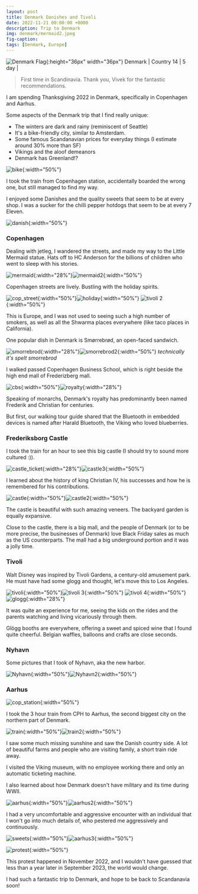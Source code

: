 ```yaml
---
layout: post
title: Denmark Danishes and Tivoli
date: 2022-11-21 00:00:00 +0000
description: Trip to Denmark
img: denmark/mermaid2.jpeg
fig-caption:
tags: [Denmark, Europe]
---
```


![Denmark Flag]({{site.baseurl}}/assets/img/flags/4x3/dk.svg){:height="36px" width="36px"} Denmark \| Country 14 \| 5 day \| 

>First time in Scandinavia. Thank you, Vivek for the fantastic recommendations. 

I am spending Thanksgiving 2022 in Denmark, specifically in Copenhagen and Aarhus. 

Some aspects of the Denmark trip that I find really unique: 
* The winters are dark and rainy (reminiscent of Seattle)
* It's a bike-friendly city, similar to Amsterdam.
* Some famous Scandanavian prices for everyday things (I estimate around 30% more than SF)
* Vikings and the aloof demeanors
* Denmark has Greenland!?

![bike]({{site.baseurl}}/assets/img/denmark/bike.jpeg){:width="50%"}

I took the train from Copenhagen station, accidentally boarded the wrong one, but still managed to find my way.

I enjoyed some Danishes and the quality sweets that seem to be at every shop. I was a sucker for the chilli pepper hotdogs that seem to be at every 7 Eleven. 

![danish]({{site.baseurl}}/assets/img/denmark/danish.jpeg){:width="50%"}

### Copenhagen 

Dealing with jetleg, I wandered the streets, and made my way to the Little Mermaid statue. Hats off to HC Anderson for the billions of children who went to sleep with his stories. 

![mermaid]({{site.baseurl}}/assets/img/denmark/mermaid.jpeg){:width="28%"}![mermaid2]({{site.baseurl}}/assets/img/denmark/mermaid2.jpeg){:width="50%"}

Copenhagen streets are lively. Bustling with the holiday spirits. 

![cop_street]({{site.baseurl}}/assets/img/denmark/cop_street.jpeg){:width="50%"}![holiday]({{site.baseurl}}/assets/img/denmark/holiday.jpeg){:width="50%"}
![tivoli 2]({{site.baseurl}}/assets/img/denmark/tivoli2.jpeg){:width="50%"}

This is Europe, and I was not used to seeing such a high number of smokers, as well as all the Shwarma places everywhere (like taco places in California). 

One popular dish in Denmark is Smørrebrød, an open-faced sandwich.

![smorrebrod]({{site.baseurl}}/assets/img/denmark/smorrebrod.jpeg){:width="28%"}![smorrebrod2]({{site.baseurl}}/assets/img/denmark/smorrebrod2.jpeg){:width="50%"}
*technically it's spelt smorrebrod*

I walked passed Copenhagen Business School, which is right beside the high end mall of Frederizberg mall. 

![cbs]({{site.baseurl}}/assets/img/denmark/cbs.jpeg){:width="50%"}![royalty]({{site.baseurl}}/assets/img/denmark/royalty.jpeg){:width="28%"}

Speaking of monarchs, Denmark's royalty has predominantly been named Frederik and Christian for centuries.

But first, our walking tour guide shared that the Bluetooth in embedded devices is named after Harald Bluetooth, the Viking who loved blueberries.

### Frederiksborg Castle

I took the train for an hour to see this big castle (I should try to sound more cultured :)). 

![castle_ticket]({{site.baseurl}}/assets/img/denmark/castle_ticket.jpeg){:width="28%"}![castle3]({{site.baseurl}}/assets/img/denmark/castle3.jpeg){:width="50%"}

I learned about the history of king Christian IV, his successes and how he is remembered for his contributions. 

![castle]({{site.baseurl}}/assets/img/denmark/castle.jpeg){:width="50%"}![castle2]({{site.baseurl}}/assets/img/denmark/castle2.jpeg){:width="50%"}

The castle is beautiful with such amazing veneers. The backyard garden is equally expansive. 

Close to the castle, there is a big mall, and the people of Denmark (or to be more precise, the businesses of Denmark) love Black Friday sales as much as the US counterparts. The mall had a big underground portion and it was a jolly time. 

### Tivoli

Walt Disney was inspired by Tivoli Gardens, a century-old amusement park. He must have had some glogg and thought, let's move this to Los Angeles. 

![tivoli]({{site.baseurl}}/assets/img/denmark/tivoli.jpeg){:width="50%"}![tivoli 3]({{site.baseurl}}/assets/img/denmark/tivoli3.jpeg){:width="50%"}
![tivoli 4]({{site.baseurl}}/assets/img/denmark/tivoli4.jpeg){:width="50%"}![glogg]({{site.baseurl}}/assets/img/denmark/glogg.jpeg){:width="28%"}

It was quite an experience for me, seeing the kids on the rides and the parents watching and living vicariously through them. 

Glögg booths are everywhere, offering a sweet and spiced wine that I found quite cheerful. Belgian waffles, balloons and crafts are close seconds. 

### Nyhavn

Some pictures that I took of Nyhavn, aka the new harbor. 

![Nyhavn]({{site.baseurl}}/assets/img/denmark/Nyhavn.jpeg){:width="50%"}![Nyhavn2]({{site.baseurl}}/assets/img/denmark/Nyhavn2.jpeg){:width="50%"}


### Aarhus 

![cop_station]({{site.baseurl}}/assets/img/denmark/cop_station.jpeg){:width="50%"}

I took the 3 hour train from CPH to Aarhus, the second biggest city on the northern part of Denmark. 

![train]({{site.baseurl}}/assets/img/denmark/train.jpeg){:width="50%"}![train2]({{site.baseurl}}/assets/img/denmark/train2.jpeg){:width="50%"}

I saw some much missing sunshine and saw the Danish country side. A lot of beautiful farms and people who are visiting family, a short train ride away. 

I visited the Viking museum, with no employee working there and only an automatic ticketing machine. 

I also learned about how Denmark doesn't have military and its time during WWII. 

![aarhus]({{site.baseurl}}/assets/img/denmark/aarhus.jpeg){:width="50%"}![aarhus2]({{site.baseurl}}/assets/img/denmark/aarhus2.jpeg){:width="50%"}

I had a very uncomfortable and aggressive encounter with an individual that I won't go into much details of, who pestered me aggressively and continuously. 

![sweets]({{site.baseurl}}/assets/img/denmark/sweets.jpeg){:width="50%"}![aarhus3]({{site.baseurl}}/assets/img/denmark/aarhus3.jpeg){:width="50%"}

![protest]({{site.baseurl}}/assets/img/denmark/protest.jpeg){:width="50%"}

This protest happened in November 2022, and I wouldn't have guessed that less than a year later in September 2023, the world would change. 

I had such a fantastic trip to Denmark, and hope to be back to Scandanavia soon! 

